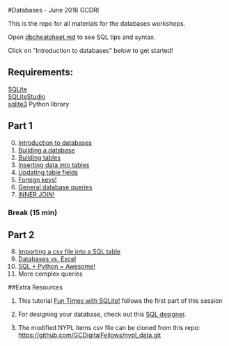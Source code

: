 #Databases - June 2016 GCDRI

This is the repo for all materials for the databases workshops.

Open [dbcheatsheet.md](https://github.com/GCDigitalFellows/GCDRI_databases/blob/master/dbcheatsheet.md) to see SQL tips and syntax.  

Click on "Introduction to databases" below to get started!  

## Requirements:
[SQLite](https://www.sqlite.org/)  
[SQLiteStudio](http://sqlitestudio.pl/)  
[sqlite3](https://docs.python.org/2/library/sqlite3.html) Python library

## Part 1

0. [Introduction to databases](https://github.com/GCDigitalFellows/GCDRI_databases/blob/master/sections/0-dbintro.md)  
1. [Building a database](https://github.com/GCDigitalFellows/GCDRI_databases/blob/master/sections/1-builddb.md)  
2. [Building tables](https://github.com/GCDigitalFellows/GCDRI_databases/blob/master/sections/2-buildtable.md)  
3. [Inserting data into tables](https://github.com/GCDigitalFellows/GCDRI_databases/blob/master/sections/3-insertdata.md)  
4. [Updating table fields](https://github.com/GCDigitalFellows/GCDRI_databases/blob/master/sections/4-updatefield.md)  
5. [Foreign keys!](https://github.com/GCDigitalFellows/GCDRI_databases/blob/master/sections/5-foreignkeys.md)  
6. [General database queries](https://github.com/GCDigitalFellows/GCDRI_databases/blob/master/sections/6-commonqueries.md)  
7. [INNER JOIN!](https://github.com/GCDigitalFellows/GCDRI_databases/blob/master/sections/7-innerjoin.md)  

### Break (15 min)

## Part 2

8. [Importing a csv file into a SQL table](https://github.com/GCDigitalFellows/GCDRI_databases/blob/master/sections/8-importcsv.md)     
9. [Databases vs. Excel](https://github.com/GCDigitalFellows/GCDRI_databases/blob/master/sections/9-excel_v_db.md)    
10. [SQL + Python = Awesome!](https://github.com/GCDigitalFellows/GCDRI_databases/blob/master/sections/10-pyplussql-pseudo.md)    
11. More complex queries   

##Extra Resources  
1. This tutorial [Fun Times with SQLite!](https://digitalfellows.commons.gc.cuny.edu/2016/04/08/fun-times-with-sqlite-or-a-beginners-tutorial-to-data-management-and-databases-with-sql/) follows the first part of this session  

2. For designing your database, check out this [SQL designer](http://ondras.zarovi.cz/sql/demo/).

3. The modified NYPL items csv file can be cloned from this repo: https://github.com/GCDigitalFellows/nypl_data.git  